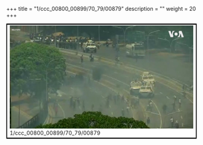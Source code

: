 +++
title = "1/ccc_00800_00899/70_79/00879"
description = ""
weight = 20
+++

<table style="border:2px solid black;max-width:800px;max-height:800px;" 
><tr><td>
<img class="center-fit-jpg"
src="/jpg_/aaa_20190430_NxaOmWaI8sI_00878.jpg">
1/ccc_00800_00899/70_79/00879
</img></td></tr></table>
